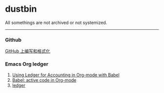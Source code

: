 # dustbin

All somethings are not archived or not systemized.

---

### Github
[GitHub 上编写和格式化](https://docs.github.com/cn/github/writing-on-github/getting-started-with-writing-and-formatting-on-github)

### Emacs Org ledger
1. [Using Ledger for Accounting in Org-mode with Babel](https://orgmode.org/worg/org-contrib/babel/languages/ob-doc-ledger.html)
2. [Babel: active code in Org-mode](https://orgmode.org/worg/org-contrib/babel/index.html)
3. [ledger](https://www.ledger-cli.org/docs.html)
